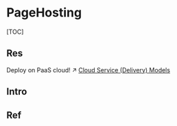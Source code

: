 # PageHosting

[TOC]



## Res
Deploy on PaaS cloud!
↗ [Cloud Service (Delivery) Models](../../../../../System%20Architecture%20Design/☁️%20Cloud%20Native/🌵%20Cloud%20Overview/Cloud%20Models/Cloud%20Service%20(Delivery)%20Models.md)



## Intro


## Ref

